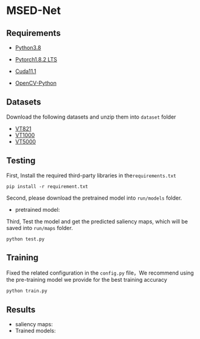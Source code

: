 # MSED-Net

## Requirements

- [Python3.8](https://www.python.org/)

- [Pytorch1.8.2 LTS](https://pytorch.org/)

- [Cuda11.1](https://developer.nvidia.com/cuda-toolkit) 

- [OpenCV-Python](https://opencv.org/)

## Datasets

Download the following datasets and unzip them into `dataset` folder

- [VT821](https://arxiv.org/pdf/1701.02829.pdf)
- [VT1000](https://arxiv.org/pdf/1905.06741.pdf)
- [VT5000](https://arxiv.org/pdf/2007.03262.pdf)

## Testing

First, Install the required third-party libraries in the`requirements.txt`

```shell
pip install -r requirement.txt
```

Second, please download the pretrained model into `run/models` folder.

- pretrained model:

Third, Test the model and get the predicted saliency maps, which will be saved into `run/maps` folder.

```shell
python test.py
```

## Training

Fixed the related configuration in the `config.py` file，We recommend using the pre-training model we provide for the best training accuracy

```shell
python train.py
```

## Results

- saliency maps:
- Trained models:
